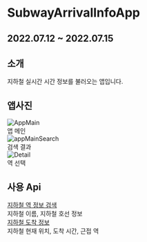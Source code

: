 # SubwayArrivalInfoApp
## 2022.07.12 ~ 2022.07.15  
## 소개  
지하철 실시간 시간 정보를 불러오는 앱입니다.  
## 앱사진  
![AppMain](https://user-images.githubusercontent.com/57277631/179129344-960258b6-d401-4865-a2e0-d10bf20528a3.PNG)  
앱 메인  
![appMainSearch](https://user-images.githubusercontent.com/57277631/179129350-60982b46-a823-499b-a149-7298feb756d7.PNG)  
검색 결과  
![Detail](https://user-images.githubusercontent.com/57277631/179129352-b3de002b-ae67-4c12-8d68-36f3e26adf60.PNG)  
역 선택
## 사용 Api  
[지하철 역 정보 검색](https://data.seoul.go.kr/dataList/OA-121/S/1/datasetView.do)  
지하철 이름, 지하철 호선 정보  
[지하철 도착 정보](https://data.seoul.go.kr/dataList/OA-12764/F/1/datasetView.do)  
지하철 현재 위치, 도착 시간, 근접 역  
